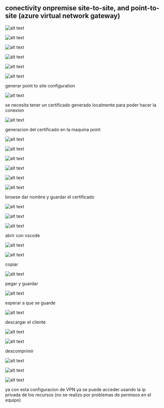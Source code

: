 

## conectivity onpremise site-to-site, and point-to-site (azure virtual network gateway)

![alt text](image-3.png)

![alt text](image.png)

![alt text](image-1.png)

![alt text](image-2.png)

![alt text](image-4.png)

![alt text](image-5.png)

generar point to site configuration

![alt text](image-9.png)

se necesita tener un certificado generado localmente para poder hacer la conexion

![alt text](image-10.png)

generacion del certificado en la maquina point

![alt text](image-6.png)

![alt text](image-7.png)

![alt text](image-8.png)

![alt text](image-11.png)

![alt text](image-12.png)

![alt text](image-13.png)

browse dar nombre y guardar el certificado

![alt text](image-14.png)

![alt text](image-15.png)

![alt text](image-16.png)

abrir con vscode

![alt text](image-17.png)

![alt text](image-18.png)

copiar

![alt text](image-19.png)


pegar y guardar

![alt text](image-20.png)

esperar a que se guarde

![alt text](image-22.png)

descargar el cliente

![alt text](image-21.png)

![alt text](image-23.png)

descomprimir

![alt text](image-24.png)

![alt text](image-25.png)

![alt text](image-26.png)

ya con esta configuracion de VPN ya se puede acceder usando la ip privada de los recursos (no se realizo por problemas de permisos en el equipo)



